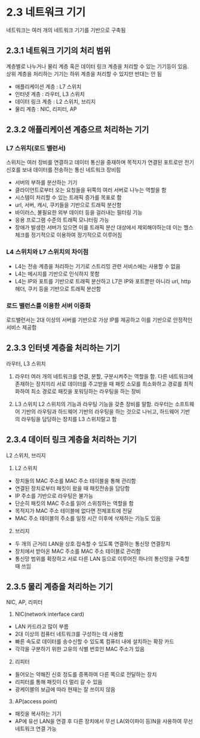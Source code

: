# 2.3 네트워크 기기

네트워크는 여러 개의 네트워크 기기를 기반으로 구축됨

## 2.3.1 네트워크 기기의 처리 범위

계층별로 나누거나 물리 계층 혹은 데이터 링크 계층을 처리할 수 있는 기기등이 있음.
상위 계층을 처리하는 기기는 하위 계층을 처리할 수 있지만 반대는 안 됨

- 애플리케이션 계층 : L7 스위치
- 인터넷 계층 : 라우터, L3 스위치
- 데이터 링크 계층 : L2 스위치, 브리지
- 물리 계층 : NIC, 리피터, AP

## 2.3.2 애플리케이션 계층으르 처리하는 기기

### L7 스위치(로드 밸런서)

스위치는 여러 장비를 연결하고 데이터 통신을 중재하며 목적지가 연결된 포트로만 전기 신호를 보내 데이터를 전송하는 통신 네트워크 장비힘

- 서버의 부하를 분산하는 기기
- 클라이언트로부터 오는 요청들을 뒤쪽의 여러 서버로 나누는 역할을 함
- 시스템이 처리할 수 있는 트래픽 증가를 목표로 함
- url, 서버, 캐시, 쿠키들을 기반으로 트래픽 분산함
- 바이러스, 불필요한 외부 데이터 등을 걸러내는 필터링 기능
- 응용 프로그램 수준의 트래픽 모니터링 가능
- 장애가 발생한 서버가 있으면 이를 트래픽 분산 대상에서 제외해야하는데 이는 헬스체크를 정기적으로 이용하여 정기적으로 이루어짐

### L4 스위치와 L7 스위치의 차이점

- L4는 전송 계층을 처리하는 기기로 스트리밍 관련 서비스에는 사용할 수 없음
- L4는 메시지를 기반으로 인식하지 못함
- L4는 IP와 포트를 기반으로 트래픽 분산하고 L7은 IP와 포트뿐만 아니라 url, http 헤더, 쿠키 등을 기반으로 트래픽 분산함

### 로드 밸런스를 이용한 서버 이중화

로드밸런서는 2대 이상의 서버를 기반으로 가상 IP를 제공하고 이를 기반으로 안정적인 서비스 제공함

## 2.3.3 인터넷 계층을 처리하는 기기

라우터, L3 스위치

1. 라우터
   여러 개의 네트워크를 연결, 분할, 구분시켜주는 역할을 함.
   다른 네트워크에 존재하는 장치끼리 서로 데이터를 주고받을 때 패킷 소모를 최소화하고 경로를 최적화하여 최소 경로로 패킷을 포워딩하는 라우팅을 하는 장비

2. L3 스위치
   L2 스위치의 기능과 라우팅 기능을 갖춘 장비를 말함. 라우터는 소프트웨어 기반의 라우팅과 하드웨어 기반의 라우팅을 하는 것으로 나뉘고, 하드웨어 기반의 라우팅을 담당하는 장치를 L3 스위치랄고 함

## 2.3.4 데이터 링크 계층을 처리하는 기기

L2 스위치, 브리지

1. L2 스위치

- 장치들의 MAC 주소를 MAC 주소 테이블을 통해 관리함
- 연결된 장치로부터 패킷이 왔을 때 패킷전송을 담당함
- IP 주소를 기반으로 라우팅은 불가능
- 단순히 패킷의 MAC 주소를 읽어 스위칭하는 역할을 함
- 목적지가 MAC 주소 테이블에 없다면 전체포트에 전달
- MAC 주소 테이블의 주소를 일정 시간 이후에 삭제하는 기능도 있음

2. 브리지

- 두 개의 근거리 LAN을 상호 접속할 수 있도록 연결하는 통신망 연결장치
- 장치에서 받아온 MAC 주소를 MAC 주소 테이블로 관리함
- 통신망 범위를 확장하고 서로 다른 LAN 등으로 이루어진 하나의 통신망을 구축할 때 쓰임

## 2.3.5 물리 계층을 처리하는 기기

NIC, AP, 리피터

1. NIC(network interface card)

- LAN 카드라고 많이 부름
- 2대 이상의 컴퓨터 네트워크를 구성하는 데 사용함
- 빠른 속도로 데이터를 송수신할 수 있도록 컴퓨터 내에 설치하는 확장 카드
- 각각을 구분하기 위한 고유의 식별 번호인 MAC 주소가 있음

2. 리피터

- 들어오는 약해진 신호 정도를 증폭하여 다른 쪽으로 전달하는 장치
- 리피터를 통해 패킷이 더 멀리 갈 수 있음
- 광케이블의 보급에 따라 현재는 잘 쓰이지 않음

3. AP(access point)

- 패킷을 복사하는 기기
- AP에 유선 LAN을 연결 후 다른 장치에서 무선 LA(와이파이 등)N을 사용하여
  무선 네트워크 연결 가능
